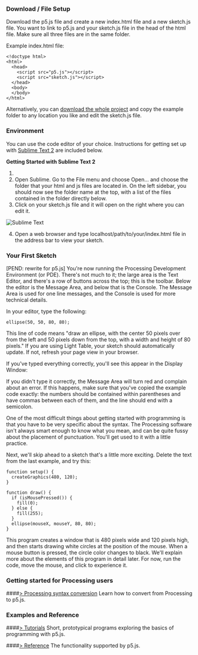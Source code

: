 ### Download / File Setup

Download the p5.js file and create a new index.html file and a new sketch.js file. You want to link to p5.js and your sketch.js file in the head of the html file.  Make sure all three files are in the same folder.

Example index.html file:
```
<!doctype html>
<html>
  <head>
    <script src="p5.js"></script>
    <script src="sketch.js"></script>
  </head>
  <body>
  </body>
</html>
```

Alternatively, you can [download the whole project](https://github.com/lmccart/p5.js/archive/master.zip) and copy the example folder to any location you like and edit the sketch.js file.


### Environment

You can use the code editor of your choice. Instructions for getting set up with [Sublime Text 2](http://www.sublimetext.com/) are included below.

**Getting Started with Sublime Text 2**

1. 
2. Open Sublime. Go to the File menu and choose Open... and choose the folder that your html and js files are located in. On the left sidebar, you should now see the folder name at the top, with a list of the files contained in the folder directly below.
3. Click on your sketch.js file and it will open on the right where you can edit it.

![Sublime Text](http://i.imgur.com/6eSgLGu.png)

4. Open a web browser and type localhost/path/to/your/index.html file in the address bar to view your sketch.


### Your First Sketch

[PEND: rewrite for p5.js]
You're now running the Processing Development Environment (or PDE). There's not much to it; the large area is the Text Editor, and there's a row of buttons across the top; this is the toolbar. Below the editor is the Message Area, and below that is the Console. The Message Area is used for one line messages, and the Console is used for more technical details.

In your editor, type the following:
```
ellipse(50, 50, 80, 80);
```
This line of code means "draw an ellipse, with the center 50 pixels over from the left and 50 pixels down from the top, with a width and height of 80 pixels." If you are using Light Table, your sketch should automatically update. If not, refresh your page view in your browser.

If you've typed everything correctly, you'll see this appear in the Display Window:



If you didn't type it correctly, the Message Area will turn red and complain about an error. If this happens, make sure that you've copied the example code exactly: the numbers should be contained within parentheses and have commas between each of them, and the line should end with a semicolon.

One of the most difficult things about getting started with programming is that you have to be very specific about the syntax. The Processing software isn't always smart enough to know what you mean, and can be quite fussy about the placement of punctuation. You'll get used to it with a little practice.

Next, we'll skip ahead to a sketch that's a little more exciting. Delete the text from the last example, and try this:
```
function setup() {
  createGraphics(480, 120);
}

function draw() {
  if (isMousePressed()) {
    fill(0);
  } else {
    fill(255);
  }
  ellipse(mouseX, mouseY, 80, 80);
}
```
This program creates a window that is 480 pixels wide and 120 pixels high, and then starts drawing white circles at the position of the mouse. When a mouse button is pressed, the circle color changes to black. We'll explain more about the elements of this program in detail later. For now, run the code, move the mouse, and click to experience it.

### Getting started for Processing users

####[> Processing syntax conversion](https://github.com/lmccart/p5.js/wiki/Processing-syntax-conversion)
Learn how to convert from Processing to p5.js.

### Examples and Reference

####[> Tutorials](https://github.com/lmccart/p5.js/wiki/Tutorials)
Short, prototypical programs exploring the basics of programming with p5.js.

####[> Reference](https://github.com/lmccart/p5.js/wiki/Reference)
The functionality supported by p5.js.